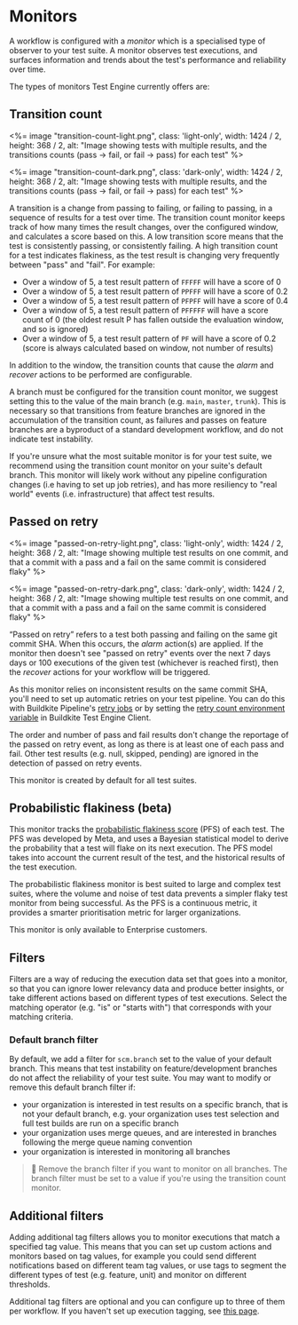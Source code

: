 # Monitors

A workflow is configured with a _monitor_ which is a specialised type of observer to your test suite. A monitor observes test executions, and surfaces information and trends about the test's performance and reliability over time.

The types of monitors Test Engine currently offers are:

## Transition count

<%= image "transition-count-light.png", class: 'light-only', width: 1424 / 2, height: 368 / 2, alt: "Image showing tests with multiple results, and the transitions counts (pass -> fail, or fail -> pass) for each test" %>

<%= image "transition-count-dark.png", class: 'dark-only', width: 1424 / 2, height: 368 / 2, alt: "Image showing tests with multiple results, and the transitions counts (pass -> fail, or fail -> pass) for each test" %>

A transition is a change from passing to failing, or failing to passing, in a sequence of results for a test over time. The transition count monitor keeps track of how many times the result changes, over the configured window, and calculates a score based on this. A low transition score means that the test is consistently passing, or consistently failing. A high transition count for a test indicates flakiness, as the test result is changing very frequently between "pass" and "fail". For example:

- Over a window of 5, a test result pattern of `FFFFF` will have a score of 0
- Over a window of 5, a test result pattern of `PPFFF` will have a score of 0.2
- Over a window of 5, a test result pattern of `PFPFF` will have a score of 0.4
- Over a window of 5, a test result pattern of `PFFFFF` will have a score count of 0 (the oldest result P has fallen outside the evaluation window, and so is ignored)
- Over a window of 5, a test result pattern of `PF` will have a score of 0.2 (score is always calculated based on window, not number of results)

In addition to the window, the transition counts that cause the _alarm_ and _recover_ actions to be performed are configurable.

A branch must be configured for the transition count monitor, we suggest setting this to the value of the main branch (e.g. `main`, `master`, `trunk`). This is necessary so that transitions from feature branches are ignored in the accumulation of the transition count, as failures and passes on feature branches are a byproduct of a standard development workflow, and do not indicate test instability.

If you're unsure what the most suitable monitor is for your test suite, we recommend using the transition count monitor on your suite's default branch. This monitor will likely work without any pipeline configuration changes (i.e having to set up job retries), and has more resiliency to "real world" events (i.e. infrastructure) that affect test results.

## Passed on retry

<%= image "passed-on-retry-light.png", class: 'light-only', width: 1424 / 2, height: 368 / 2, alt: "Image showing multiple test results on one commit, and that a commit with a pass and a fail on the same commit is considered flaky" %>

<%= image "passed-on-retry-dark.png", class: 'dark-only', width: 1424 / 2, height: 368 / 2, alt: "Image showing multiple test results on one commit, and that a commit with a pass and a fail on the same commit is considered flaky" %>

“Passed on retry” refers to a test both passing and failing on the same git commit SHA. When this occurs, the _alarm_ action(s) are applied. If the monitor then doesn't see "passed on retry" events over the next 7 days days or 100 executions of the given test (whichever is reached first), then the _recover_ actions for your workflow will be triggered.

As this monitor relies on inconsistent results on the same commit SHA, you'll need to set up automatic retries on your test pipeline. You can do this with Buildkite Pipeline's [retry jobs](/docs/pipelines/configure/step-types/command-step#retry-attributes) or by setting the [retry count environment variable](/docs/test-engine/bktec/configuring#BUILDKITE_TEST_ENGINE_RETRY_COUNT) in Buildkite Test Engine Client.

The order and number of pass and fail results don't change the reportage of the passed on retry event, as long as there is at least one of each pass and fail. Other test results (e.g. null, skipped, pending) are ignored in the detection of passed on retry events.

This monitor is created by default for all test suites.

## Probabilistic flakiness (beta)

This monitor tracks the [probabilistic flakiness score](https://engineering.fb.com/2020/12/10/developer-tools/probabilistic-flakiness/) (PFS) of each test. The PFS was developed by Meta, and uses a Bayesian statistical model to derive the probability that a test will flake on its next execution. The PFS model takes into account the current result of the test, and the historical results of the test execution.

The probabilistic flakiness monitor is best suited to large and complex test suites, where the volume and noise of test data prevents a simpler flaky test monitor from being successful. As the PFS is a continuous metric, it provides a smarter prioritisation metric for larger organizations.

This monitor is only available to Enterprise customers.

## Filters

Filters are a way of reducing the execution data set that goes into a monitor, so that you can ignore lower relevancy data and produce better insights, or take different actions based on different types of test executions. Select the matching operator (e.g. "is" or "starts with") that corresponds with your matching criteria.

### Default branch filter

By default, we add a filter for `scm.branch` set to the value of your default branch. This means that test instability on feature/development branches do not affect the reliability of your test suite. You may want to modify or remove this default branch filter if:

- your organization is interested in test results on a specific branch, that is not your default branch, e.g. your organization uses test selection and full test builds are run on a specific branch
- your organization uses merge queues, and are interested in branches following the merge queue naming convention
- your organization is interested in monitoring all branches

> 📘
> Remove the branch filter if you want to monitor on all branches. The branch filter must be set to a value if you're using the transition count monitor.

## Additional filters

Adding additional tag filters allows you to monitor executions that match a specified tag value. This means that you can set up custom actions and monitors based on tag values, for example you could send different notifications based on different team tag values, or use tags to segment the different types of test (e.g. feature, unit) and monitor on different thresholds.

Additional tag filters are optional and you can configure up to three of them per workflow. If you haven't set up execution tagging, see [this page](/docs/test-engine/test-suites/tags).
